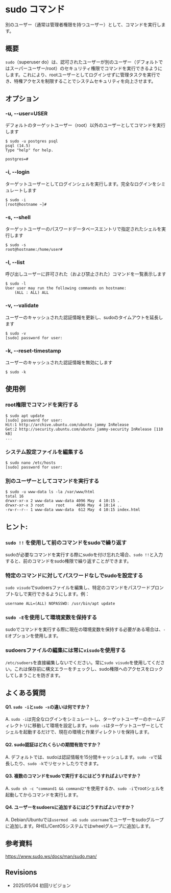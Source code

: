 # sudo コマンド

別のユーザー（通常は管理者権限を持つユーザー）として、コマンドを実行します。

## 概要

`sudo`（superuser do）は、認可されたユーザーが別のユーザー（デフォルトではスーパーユーザー/root）のセキュリティ権限でコマンドを実行できるようにします。これにより、rootユーザーとしてログインせずに管理タスクを実行でき、特権アクセスを制限することでシステムセキュリティを向上させます。

## オプション

### **-u, --user=USER**

デフォルトのターゲットユーザー（root）以外のユーザーとしてコマンドを実行します

```console
$ sudo -u postgres psql
psql (14.5)
Type "help" for help.

postgres=#
```

### **-i, --login**

ターゲットユーザーとしてログインシェルを実行します。完全なログインをシミュレートします

```console
$ sudo -i
[root@hostname ~]#
```

### **-s, --shell**

ターゲットユーザーのパスワードデータベースエントリで指定されたシェルを実行します

```console
$ sudo -s
root@hostname:/home/user#
```

### **-l, --list**

呼び出しユーザーに許可された（および禁止された）コマンドを一覧表示します

```console
$ sudo -l
User user may run the following commands on hostname:
    (ALL : ALL) ALL
```

### **-v, --validate**

ユーザーのキャッシュされた認証情報を更新し、sudoのタイムアウトを延長します

```console
$ sudo -v
[sudo] password for user: 
```

### **-k, --reset-timestamp**

ユーザーのキャッシュされた認証情報を無効にします

```console
$ sudo -k
```

## 使用例

### root権限でコマンドを実行する

```console
$ sudo apt update
[sudo] password for user: 
Hit:1 http://archive.ubuntu.com/ubuntu jammy InRelease
Get:2 http://security.ubuntu.com/ubuntu jammy-security InRelease [110 kB]
...
```

### システム設定ファイルを編集する

```console
$ sudo nano /etc/hosts
[sudo] password for user:
```

### 別のユーザーとしてコマンドを実行する

```console
$ sudo -u www-data ls -la /var/www/html
total 16
drwxr-xr-x 2 www-data www-data 4096 May  4 10:15 .
drwxr-xr-x 3 root     root     4096 May  4 10:14 ..
-rw-r--r-- 1 www-data www-data  612 May  4 10:15 index.html
```

## ヒント:

### `sudo !!` を使用して前のコマンドをsudoで繰り返す

sudoが必要なコマンドを実行する際にsudoを付け忘れた場合、`sudo !!`と入力すると、前のコマンドをsudo権限で繰り返すことができます。

### 特定のコマンドに対してパスワードなしでsudoを設定する

`sudo visudo`でsudoersファイルを編集し、特定のコマンドをパスワードプロンプトなしで実行できるようにします。例：
```
username ALL=(ALL) NOPASSWD: /usr/bin/apt update
```

### `sudo -E`を使用して環境変数を保持する

sudoでコマンドを実行する際に現在の環境変数を保持する必要がある場合は、`-E`オプションを使用します。

### sudoersファイルの編集には常に`visudo`を使用する

`/etc/sudoers`を直接編集しないでください。常に`sudo visudo`を使用してください。これは保存前に構文エラーをチェックし、sudo権限へのアクセスをロックしてしまうことを防ぎます。

## よくある質問

#### Q1. `sudo -i`と`sudo -s`の違いは何ですか？
A. `sudo -i`は完全なログインをシミュレートし、ターゲットユーザーのホームディレクトリに移動して環境を設定します。`sudo -s`はターゲットユーザーとしてシェルを起動するだけで、現在の環境と作業ディレクトリを保持します。

#### Q2. sudo認証はどれくらいの期間有効ですか？
A. デフォルトでは、sudoは認証情報を15分間キャッシュします。`sudo -v`で延長したり、`sudo -k`でリセットしたりできます。

#### Q3. 複数のコマンドをsudoで実行するにはどうすればよいですか？
A. `sudo sh -c "command1 && command2"`を使用するか、`sudo -i`でrootシェルを起動してからコマンドを実行します。

#### Q4. ユーザーをsudoersに追加するにはどうすればよいですか？
A. Debian/Ubuntuでは`usermod -aG sudo username`でユーザーをsudoグループに追加します。RHEL/CentOSシステムではwheelグループに追加します。

## 参考資料

https://www.sudo.ws/docs/man/sudo.man/

## Revisions

- 2025/05/04 初回リビジョン